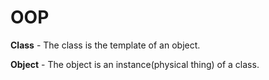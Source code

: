 # OOP

**Class** - The class is the template of an object.

**Object** - The object is an instance(physical thing) of a class.
